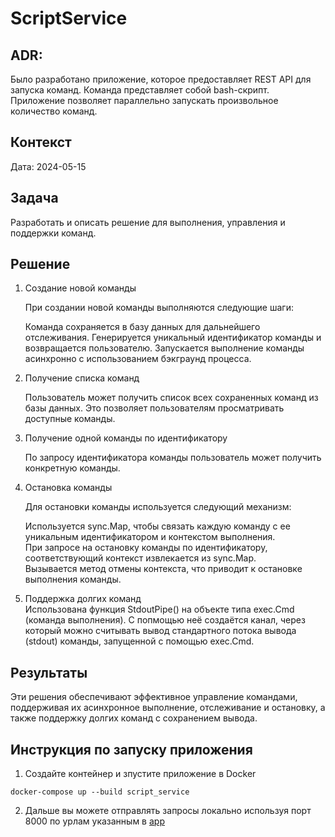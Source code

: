 # ScriptService

## ADR:
   Было разработано приложение, которое предоставляет REST API для запуска команд. Команда представляет собой bash-скрипт. 
   Приложение позволяет параллельно запускать произвольное количество команд.

## Контекст
   Дата: 2024-05-15

## Задача
   Разработать и описать решение для выполнения, управления и поддержки команд.

## Решение
1. Создание новой команды

   При создании новой команды выполняются следующие шаги:

   Команда сохраняется в базу данных для дальнейшего отслеживания.
   Генерируется уникальный идентификатор команды и возвращается пользователю.
   Запускается выполнение команды асинхронно с использованием бэкграунд процесса.
2. Получение списка команд

   Пользователь может получить список всех сохраненных команд из базы данных. Это позволяет пользователям просматривать доступные команды.

3. Получение одной команды по идентификатору

   По запросу идентификатора команды пользователь может получить конкретную команды.

4. Остановка команды

   Для остановки команды используется следующий механизм:

   Используется sync.Map, чтобы связать каждую команду с ее уникальным идентификатором и контекстом выполнения.  
   При запросе на остановку команды по идентификатору, соответствующий контекст извлекается из sync.Map.  
   Вызывается метод отмены контекста, что приводит к остановке выполнения команды.  
5. Поддержка долгих команд  
   Использована функция StdoutPipe() на объекте типа exec.Cmd (команда выполнения).
   С попмощью неё создаётся канал, через который можно считывать вывод стандартного потока вывода (stdout) команды, запущенной с помощью exec.Cmd.

## Результаты
   Эти решения обеспечивают эффективное управление командами, поддерживая их асинхронное выполнение, отслеживание и остановку, 
   а также поддержку долгих команд с сохранением вывода.


## Инструкция по запуску приложения
1. Создайте контейнер и зпустите приложение в Docker 
```ssh
docker-compose up --build script_service
```

2. Дальше вы можете отправлять запросы локально используя порт 8000
   по урлам указанным в [app](./internal/app/app.go)